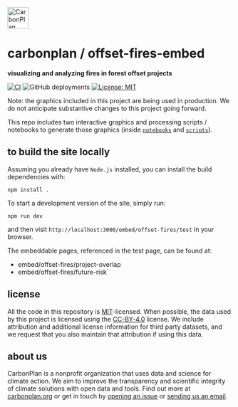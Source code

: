 <p align="left" >
<a href='https://carbonplan.org'>
<picture>
  <source media="(prefers-color-scheme: dark)" srcset="https://carbonplan-assets.s3.amazonaws.com/monogram/light-small.png">
  <img alt="CarbonPlan monogram." height="48" src="https://carbonplan-assets.s3.amazonaws.com/monogram/dark-small.png">
</picture>
</a>
</p>

# carbonplan / offset-fires-embed

**visualizing and analyzing fires in forest offset projects**

[![CI](https://github.com/carbonplan/offset-fires-embed/actions/workflows/main.yml/badge.svg)](https://github.com/carbonplan/offset-fires-embed/actions/workflows/main.yml)
![GitHub deployments](https://img.shields.io/github/deployments/carbonplan/offset-fires-embed/production?label=vercel)
[![License: MIT](https://img.shields.io/badge/License-MIT-blue.svg)](https://opensource.org/licenses/MIT)

Note: the graphics included in this project are being used in production. We do not anticipate substantive changes to this project going forward.

This repo includes two interactive graphics and processing scripts / notebooks to generate those graphics (inside [`notebooks`](/notebooks) and [`scripts`](/scripts)).

## to build the site locally

Assuming you already have `Node.js` installed, you can install the build dependencies with:

```shell
npm install .
```

To start a development version of the site, simply run:

```shell
npm run dev
```

and then visit `http://localhost:3000/embed/offset-fires/test` in your browser.

The embeddable pages, referenced in the test page, can be found at:

- embed/offset-fires/project-overlap
- embed/offset-fires/future-risk

## license

All the code in this repository is [MIT](https://choosealicense.com/licenses/mit/)-licensed. When possible, the data used by this project is licensed using the [CC-BY-4.0](https://choosealicense.com/licenses/cc-by-4.0/) license. We include attribution and additional license information for third party datasets, and we request that you also maintain that attribution if using this data.

## about us

CarbonPlan is a nonprofit organization that uses data and science for climate action. We aim to improve the transparency and scientific integrity of climate solutions with open data and tools. Find out more at [carbonplan.org](https://carbonplan.org/) or get in touch by [opening an issue](https://github.com/carbonplan/offset-fires-embed/issues/new) or [sending us an email](mailto:hello@carbonplan.org).
